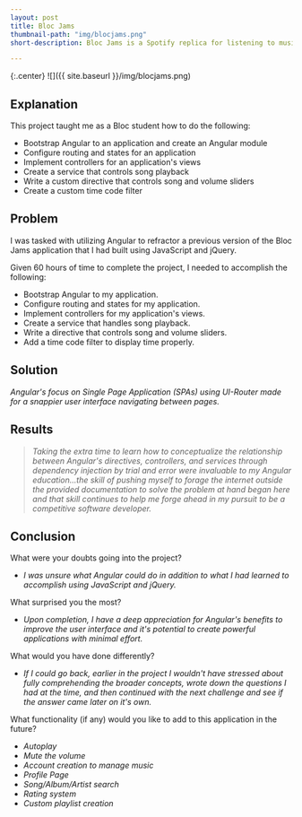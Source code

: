 ```yaml
---
layout: post
title: Bloc Jams
thumbnail-path: "img/blocjams.png"
short-description: Bloc Jams is a Spotify replica for listening to music online.

---
```


{:.center}
![]({{ site.baseurl }}/img/blocjams.png)

## Explanation

This project taught me as a Bloc student how to do the following:

   * Bootstrap Angular to an application and create an Angular module   
   * Configure routing and states for an application   
   * Implement controllers for an application's views   
   * Create a service that controls song playback   
   * Write a custom directive that controls song and volume sliders   
   * Create a custom time code filter   

## Problem

I was tasked with utilizing Angular to refractor a previous version of the Bloc Jams application that I had built using JavaScript and jQuery.

Given 60 hours of time to complete the project, I needed to accomplish the following:

   * Bootstrap Angular to my application.   
   * Configure routing and states for my application.   
   * Implement controllers for my application's views.   
   * Create a service that handles song playback.   
   * Write a directive that controls song and volume sliders.   
   * Add a time code filter to display time properly.   

## Solution

*Angular's focus on Single Page Application (SPAs) using UI-Router made for a snappier user interface navigating between pages.*

## Results

 > *Taking the extra time to learn how to conceptualize the relationship between Angular's directives, controllers, and services through dependency injection by trial and error were invaluable to my Angular education...the skill of pushing myself to forage the internet outside the provided documentation to solve the problem at hand began here and that skill continues to help me forge ahead in my pursuit to be a competitive software developer.*

## Conclusion

What were your doubts going into the project?

   * *I was unsure what Angular could do in addition to what I had learned to accomplish using JavaScript and jQuery.*

What surprised you the most?

   * *Upon completion, I have a deep appreciation for Angular's benefits to  improve the user interface and it's potential to create powerful applications with minimal effort.*   

What would you have done differently?

   * *If I could go back, earlier in the project I wouldn't have stressed about fully comprehending the broader concepts, wrote down the questions I had at the time, and then continued with the next challenge and see if the answer came later on it's own.*   

What functionality (if any) would you like to add to this application in the future?

   * *Autoplay*   
   * *Mute the volume*   
   * *Account creation to manage music*   
   * *Profile Page*   
   * *Song/Album/Artist search*   
   * *Rating system*   
   * *Custom playlist creation*   
